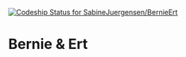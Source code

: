 [ ![Codeship Status for SabineJuergensen/BernieErt](https://app.codeship.com/projects/8a5ff750-837c-0135-6862-061ee9bae0fe/status?branch=master)](https://app.codeship.com/projects/247311)

# Bernie & Ert
